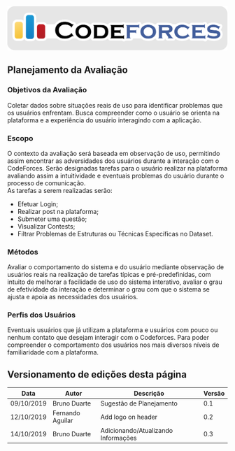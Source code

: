 <span style="margin-left: 0%;">![Codeforces Logo](../images/codeforces.png)</span>


## Planejamento da Avaliação

### Objetivos da Avaliação
Coletar dados sobre situações reais de uso para identificar problemas que os usuários enfrentam. Busca compreender como o usuário se orienta na plataforma e a experiência do usuário interagindo com a aplicação.

### Escopo
O contexto da avaliação será baseada em observação de uso, permitindo assim encontrar as adversidades dos usuários durante a interação com o CodeForces. Serão designadas tarefas para o usuário realizar na plataforma avaliando assim a intuitividade e eventuais problemas do usuário durante o processo de comunicação.<br/>
As tarefas a serem realizadas serão:<br/>

* Efetuar Login;
* Realizar post na plataforma;
* Submeter uma questão;
* Visualizar Contests;
* Filtrar Problemas de Estruturas ou Técnicas Específicas no Dataset.

### Métodos

Avaliar o comportamento do sistema e do usuário mediante observação de usuários reais na realização de tarefas típicas e pré-predefinidas, com intuito de melhorar a facilidade de uso do sistema interativo, avaliar o grau de efetividade da interação e determinar o grau com que o sistema se ajusta e apoia as necessidades dos usuários.

### Perfis dos Usuários

Eventuais usuários que já utilizam a plataforma e usuários com pouco ou nenhum contato que desejam interagir com o Codeforces. Para poder compreender o comportamento dos usuários nos mais diversos níveis de familiaridade com a plataforma.

## Versionamento de edições desta página
| Data | Autor | Descrição | Versão |
|------|-------|-----------|--------|
| 09/10/2019 | Bruno Duarte | Sugestão de Planejamento| 0.1 |
| 12/10/2019 | Fernando Aguilar | Add logo on header| 0.2 |
| 14/10/2019 | Bruno Duarte | Adicionando/Atualizando Informações| 0.3 |